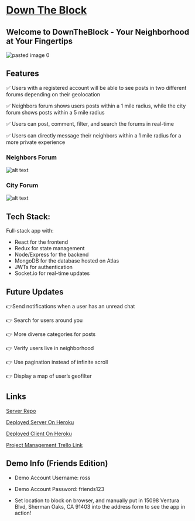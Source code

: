 # [Down The Block](https://down-the-block.herokuapp.com)

## Welcome to DownTheBlock - Your Neighborhood at Your Fingertips
![pasted image 0](https://user-images.githubusercontent.com/43651736/53673209-6f57a100-3c43-11e9-8926-d7a35b3517d1.png)

## Features
:white_check_mark: Users with a registered account will be able to see posts in two different forums depending on their geolocation 

:white_check_mark: Neighbors forum shows users posts within a 1 mile radius, while the city forum shows posts within a 5 mile radius

:white_check_mark: Users can post, comment, filter, and search the forums in real-time

:white_check_mark: Users can directly message their neighbors within a 1 mile radius for a more private experience

### Neighbors Forum
![alt text](https://github.com/thinkful-ei26/Down-The-Block-Client/blob/dev/public/screenshot.png "Sims")

### City Forum
![alt text](https://github.com/thinkful-ei26/Down-The-Block-Client/blob/dev/public/screenshot2.png "Sims")

## Tech Stack: 
Full-stack app with:
- React for the frontend
- Redux for state management
- Node/Express for the backend
- MongoDB for the database hosted on Atlas
- JWTs for authentication
- Socket.io for real-time updates

## Future Updates
:point_right:Send notifications when a user has an unread chat

:point_right: Search for users around you

:point_right: More diverse categories for posts

:point_right: Verify users live in neighborhood

:point_right: Use pagination instead of infinite scroll 

:point_right: Display a map of user’s geofilter

## Links
[Server Repo](https://github.com/thinkful-ei26/Down-The-Block-Server)

[Deployed Server On Heroku](https://down-the-block-server.herokuapp.com/)

[Deployed Client On Heroku](https://down-the-block.herokuapp.com)

[Project Management Trello Link](https://trello.com/b/hPCzbOTZ/neighborhood-watch "trello")

## Demo Info (Friends Edition)
- Demo Account Username: ross

- Demo Account Password: friends123

- Set location to block on browser, and manually put in 15098 Ventura Blvd, Sherman Oaks, CA 91403 into the address form to see the app in action!